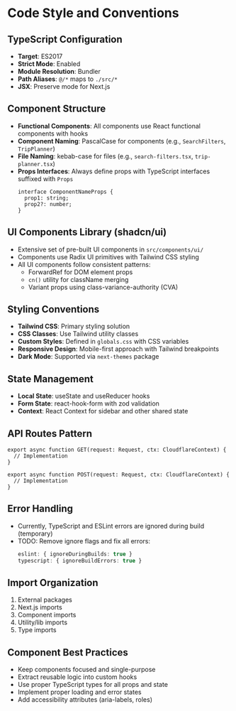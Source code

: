# Code Style and Conventions

## TypeScript Configuration
- **Target**: ES2017
- **Strict Mode**: Enabled
- **Module Resolution**: Bundler
- **Path Aliases**: `@/*` maps to `./src/*`
- **JSX**: Preserve mode for Next.js

## Component Structure
- **Functional Components**: All components use React functional components with hooks
- **Component Naming**: PascalCase for components (e.g., `SearchFilters`, `TripPlanner`)
- **File Naming**: kebab-case for files (e.g., `search-filters.tsx`, `trip-planner.tsx`)
- **Props Interfaces**: Always define props with TypeScript interfaces suffixed with `Props`
  ```tsx
  interface ComponentNameProps {
    prop1: string;
    prop2?: number;
  }
  ```

## UI Components Library (shadcn/ui)
- Extensive set of pre-built UI components in `src/components/ui/`
- Components use Radix UI primitives with Tailwind CSS styling
- All UI components follow consistent patterns:
  - ForwardRef for DOM element props
  - `cn()` utility for className merging
  - Variant props using class-variance-authority (CVA)

## Styling Conventions
- **Tailwind CSS**: Primary styling solution
- **CSS Classes**: Use Tailwind utility classes
- **Custom Styles**: Defined in `globals.css` with CSS variables
- **Responsive Design**: Mobile-first approach with Tailwind breakpoints
- **Dark Mode**: Supported via `next-themes` package

## State Management
- **Local State**: useState and useReducer hooks
- **Form State**: react-hook-form with zod validation
- **Context**: React Context for sidebar and other shared state

## API Routes Pattern
```tsx
export async function GET(request: Request, ctx: CloudflareContext) {
  // Implementation
}

export async function POST(request: Request, ctx: CloudflareContext) {
  // Implementation
}
```

## Error Handling
- Currently, TypeScript and ESLint errors are ignored during build (temporary)
- TODO: Remove ignore flags and fix all errors:
  ```ts
  eslint: { ignoreDuringBuilds: true }
  typescript: { ignoreBuildErrors: true }
  ```

## Import Organization
1. External packages
2. Next.js imports
3. Component imports
4. Utility/lib imports
5. Type imports

## Component Best Practices
- Keep components focused and single-purpose
- Extract reusable logic into custom hooks
- Use proper TypeScript types for all props and state
- Implement proper loading and error states
- Add accessibility attributes (aria-labels, roles)